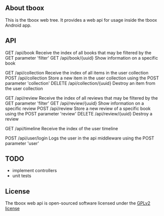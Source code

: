 ## About tboox

This is the tboox web tree. It provides a web api for usage inside the tboox Android app.

## API

GET /api/book
	Receive the index of all books that may be filtered by the GET parameter 'filter'
GET /api/book/{uuid}
	Show information on a specific book

GET /api/collection
	Receive the index of all items in the user collection
POST /api/collection
	Store a new item in the user collection using the POST parameter 'collection'
DELETE /api/collection/{uuid}
	Destroy an item from the user collection

GET /api/review
	Receive the index of all reviews that may be filtered by the GET parameter 'filter'
GET /api/review/{uuid}
	Show information on a specific review
POST /api/review
	Store a new review of a specific book using the POST parameter 'review'
DELETE /api/review/{uuid}
	Destroy a review

GET /api/timeline
	Receive the index of the user timeline

POST /api/user/login
	Logs the user in the api middleware using the POST parameter 'user'

## TODO

- implement controllers
- unit tests

## License

The tboox web api is open-sourced software licensed under the [GPLv2 license](https://www.gnu.org/licenses/gpl-2.0.html)
